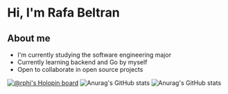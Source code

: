 # Hi, I'm Rafa Beltran
## About me
- I'm currently studying the software engineering major
- Currently learning backend and Go by myself
- Open to collaborate in open source projects



[![@rphi's Holopin board](https://holopin.io/api/user/board?user=rafabelts)](https://holopin.io/@rafabelts)
![Anurag's GitHub stats](https://github-readme-stats.vercel.app/api?username=rafabelts&show_icons=true)
![Anurag's GitHub stats](https://github-readme-stats.vercel.app/api?username=anuraghazra&show=reviews,discussions_started,discussions_answered,prs_merged,prs_merged_percentage)
